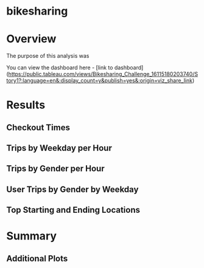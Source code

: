 # bikesharing

# Overview
The purpose of this analysis was

You can view the dashboard here - [link to dashboard] (https://public.tableau.com/views/Bikesharing_Challenge_16115180203740/Story1?:language=en&:display_count=y&publish=yes&:origin=viz_share_link)

# Results
## Checkout Times

## Trips by Weekday per Hour

## Trips by Gender per Hour

## User Trips by Gender by Weekday

## Top Starting and Ending Locations

# Summary

## Additional Plots

